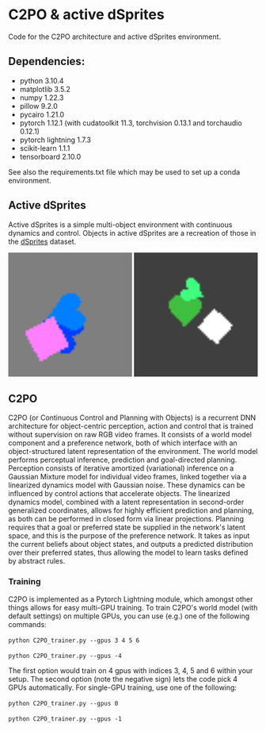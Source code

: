 # C2PO & active dSprites

Code for the C2PO architecture and active dSprites environment.

## Dependencies:
- python 3.10.4
- matplotlib 3.5.2
- numpy 1.22.3
- pillow 9.2.0
- pycairo 1.21.0
- pytorch 1.12.1 (with cudatoolkit 11.3, torchvision 0.13.1 and torchaudio 0.12.1)
- pytorch lightning 1.7.3
- scikit-learn 1.1.1
- tensorboard 2.10.0

See also the requirements.txt file which may be used to set up a conda environment.

## Active dSprites
Active dSprites is a simple multi-object environment with continuous dynamics and control. Objects in active dSprites are a recreation of those in the [dSprites](https://github.com/deepmind/dsprites-dataset) dataset. 

<img src="https://github.com/rubvber/C2PO/blob/main/img/active-dSprites-animation0.gif" width=250> <img src="https://github.com/rubvber/C2PO/blob/main/img/active-dSprites-animation1.gif" width=250>




## C2PO
C2PO (or Continuous Control and Planning with Objects) is a recurrent DNN architecture for object-centric perception, action and control that is trained without supervision on raw RGB video frames. It consists of a world model component and a preference network, both of which interface with an object-structured latent representation of the environment. The world model performs perceptual inference, prediction and goal-directed planning. Perception consists of iterative amortized (variational) inference on a Gaussian Mixture model for individual video frames, linked together via a linearized dynamics model with Gaussian noise. These dynamics can be influenced by control actions that accelerate objects. The linearized dynamics model, combined with a latent representation in second-order generalized coordinates, allows for highly efficient prediction and planning, as both can be performed in closed form via linear projections. Planning requires that a goal or preferred state be supplied in the network's latent space, and this is the purpose of the preference network. It takes as input the current beliefs about object states, and outputs a predicted distribution over their preferred states, thus allowing the model to learn tasks defined by abstract rules.


### Training
C2PO is implemented as a Pytorch Lightning module, which amongst other things allows for easy multi-GPU training. To train C2PO's world model (with default settings) on multiple GPUs, you can use (e.g.) one of the following commands:

`python C2PO_trainer.py --gpus 3 4 5 6`

`python C2PO_trainer.py --gpus -4`


The first option would train on 4 gpus with indices 3, 4, 5 and 6 within your setup. The second option (note the negative sign) lets the code pick 4 GPUs automatically. For single-GPU training, use one of the following:

`python C2PO_trainer.py --gpus 0`

`python C2PO_trainer.py --gpus -1`

